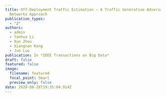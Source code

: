 ```yaml
---
title: Off-Deployment Traffic Estimation — A Traffic Generative Adversarial
  Networks Approach
publication_types:
  - "2"
authors:
  - admin
  - Yanhua Li
  - Xun Zhou
  - Xiangnan Kong
  - Jun Luo
publication: In *IEEE Transactions on Big Data*
draft: false
featured: false
image:
  filename: featured
  focal_point: Smart
  preview_only: false
date: 2020-08-28T19:35:04.914Z
---
```

